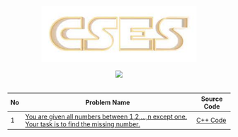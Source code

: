 <!--GFG Logo  -->
<div align="center">
<img src=
"../images/cses.png" alt="Codechef logo" width="350px">
</div>
<br>


<!-- Introductory Problems -->
<div align="center">
<img src="https://img.shields.io/badge/CSES-Introductory%20Problems-orange" height="30px">
</div>

<br>

|No|Problem Name|Source Code|
|--|------------|-----------|  
| 1 | [You are given all numbers between 1,2,…,n except one. Your task is to find the missing number.](https://cses.fi/problemset/task/1083)| [C++ Code](https://github.com/IamBikramPurkait/My-CP-Journey/blob/main/CSES/Introductory%20Problems/missing_number.cpp)|

<br>


